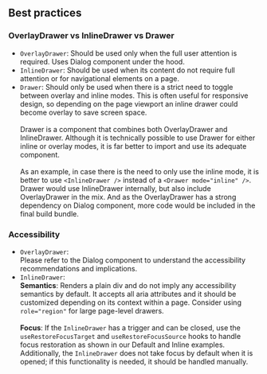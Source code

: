 ## Best practices

### OverlayDrawer vs InlineDrawer vs Drawer

- `OverlayDrawer`: Should be used only when the full user attention is required. Uses Dialog component under the hood.
- `InlineDrawer`: Should be used when its content do not require full attention or for navigational elements on a page.
- `Drawer`: Should only be used when there is a strict need to toggle between overlay and inline modes. This is often useful for responsive design, so depending on the page viewport an inline drawer could become overlay to save screen space. <br><br>
  Drawer is a component that combines both OverlayDrawer and InlineDrawer. Although it is technically possible to use Drawer for either inline or overlay modes, it is far better to import and use its adequate component. <br><br>
  As an example, in case there is the need to only use the inline mode, it is better to use `<InlineDrawer />` instead of a `<Drawer mode="inline" />`. Drawer would use InlineDrawer internally, but also include OverlayDrawer in the mix. And as the OverlayDrawer has a strong dependency on Dialog component, more code would be included in the final build bundle.

### Accessibility

- `OverlayDrawer`: <br>Please refer to the Dialog component to understand the accessibility recommendations and implications.
- `InlineDrawer`: <br>
  **Semantics**: Renders a plain div and do not imply any accessibility semantics by default. It accepts all aria attributes and it should be customized depending on its context within a page. Consider using `role="region"` for large page-level drawers. <br><br>
  **Focus**: If the `InlineDrawer` has a trigger and can be closed, use the `useRestoreFocusTarget` and `useRestoreFocusSource` hooks to handle focus restoration as shown in our Default and Inline examples. Additionally, the `InlineDrawer` does not take focus by default when it is opened; if this functionality is needed, it should be handled manually.
